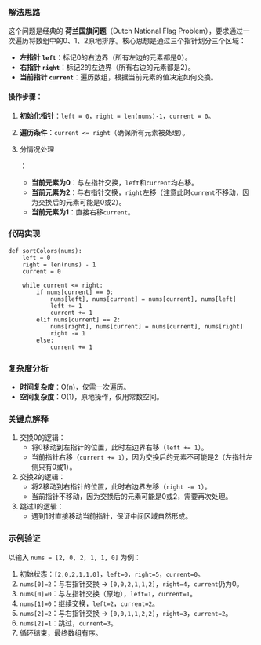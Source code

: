 ### 解法思路

这个问题是经典的 **荷兰国旗问题**（Dutch National Flag Problem），要求通过一次遍历将数组中的0、1、2原地排序。核心思想是通过三个指针划分三个区域：

- **左指针 `left`**：标记0的右边界（所有左边的元素都是0）。
- **右指针 `right`**：标记2的左边界（所有右边的元素都是2）。
- **当前指针 `current`**：遍历数组，根据当前元素的值决定如何交换。

#### 操作步骤：

1. **初始化指针**：`left = 0`，`right = len(nums)-1`，`current = 0`。

2. **遍历条件**：`current <= right`（确保所有元素被处理）。

3. 分情况处理

   ：

   - **当前元素为0**：与左指针交换，`left`和`current`均右移。
   - **当前元素为2**：与右指针交换，`right`左移（注意此时`current`不移动，因为交换后的元素可能是0或2）。
   - **当前元素为1**：直接右移`current`。

### 代码实现

```
def sortColors(nums):
    left = 0 
    right = len(nums) - 1 
    current = 0 
    
    while current <= right:
        if nums[current] == 0:
            nums[left], nums[current] = nums[current], nums[left]
            left += 1 
            current += 1 
        elif nums[current] == 2:
            nums[right], nums[current] = nums[current], nums[right]
            right -= 1 
        else:
            current += 1 
```

### 复杂度分析

- **时间复杂度**：O(n)，仅需一次遍历。
- **空间复杂度**：O(1)，原地操作，仅用常数空间。

### 关键点解释

1. 交换0的逻辑：
   - 将0移动到左指针的位置，此时左边界右移（`left += 1`）。
   - 当前指针右移（`current += 1`），因为交换后的元素不可能是2（左指针左侧只有0或1）。
2. 交换2的逻辑：
   - 将2移动到右指针的位置，此时右边界左移（`right -= 1`）。
   - 当前指针不移动，因为交换后的元素可能是0或2，需要再次处理。
3. 跳过1的逻辑：
   - 遇到1时直接移动当前指针，保证中间区域自然形成。

### 示例验证

以输入 `nums = [2, 0, 2, 1, 1, 0]` 为例：

1. 初始状态：`[2,0,2,1,1,0]`，`left=0`，`right=5`，`current=0`。
2. `nums[0]=2`：与右指针交换 → `[0,0,2,1,1,2]`，`right=4`，`current`仍为0。
3. `nums[0]=0`：与左指针交换（原地），`left=1`，`current=1`。
4. `nums[1]=0`：继续交换，`left=2`，`current=2`。
5. `nums[2]=2`：与右指针交换 → `[0,0,1,1,2,2]`，`right=3`，`current=2`。
6. `nums[2]=1`：跳过，`current=3`。
7. 循环结束，最终数组有序。